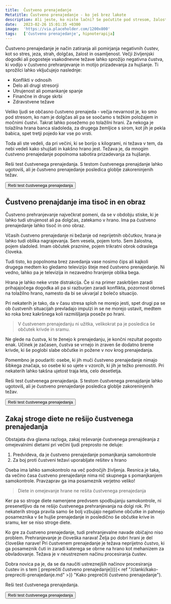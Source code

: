 ```yaml
---
title:  Čustveno prenajedanje
Metatitle: Čustveno prenajedanje - ko ješ brez lakote
description: Ali jeste, ko niste lačni? Se počutite pod stresom, žalostni ali jezni? Morda imaš težave s čustvenim prenajedanjem. Preveri ali si ujet v čustveno prenajdanje
date:   2023-02-26 15:01:35 +0300
image:  'https://via.placeholder.com/1200x800'
tags:   ['čustveno prenajedanje', hipnoterapija]
---
```


Čustveno prenajedanje je način zatiranja ali pomirjanja negativnih čustev, kot so stres, jeza, strah, dolgčas, žalost in osamljenost. Večji življenjski dogodki ali pogosteje vsakodnevne težave lahko sprožijo negativna čustva, ki vodijo v čustveno prehranjevanje in motijo prizadevanja za hujšanje. Ti sprožilci lahko vključujejo naslednje:

- Konflikti v odnosih
- Delo ali drugi stresorji
- Utrujenost ali pomankanje spanje
- Finančne in druge skrbi
- Zdravstvene težave

Veliko ljudi se občasno čustveno prenajeda - večja nevarnost je, ko smo pod stresom, ko nam je dolgčas ali pa se soočamo s težkim položajem in močnimi čustvi. Takrat lahko posežemo po tolažilni hrani. Za nekoga je tolažilna hrana banca sladoleda, za drugega žemljice s sirom, kot jih je pekla babica, spet tretji pojedo kar vse po vrsti. 

Toda ali ste vedeli, da pri večini, ki se borijo s kilogrami, ni težava v tem, da nebi vedeli kako shujšati in kakšno hrano jest. Težava je, da mnogim čustveno prenajedanje popolnoma sabotira prizadevanja za hujšanje.

<div class="article_button">
<p>Reši test čustvenega prenajedanja. S testom čustvenega prenajdanje lahko ugotoviš, ali je čustveno prenajedanje posledica globlje zakoreninjenih težav.</p>
    <form class="form" action="https://preview.mailerlite.io/preview/14994/forms/81273345070335372" method="GET" target="_blank">
        <button class="button button--middle" type="submit">Reši test čustvenega prenajedanja<i class="ion ion-ios-paper-plane"></i></button>
    </form>
</div>


## Čustveno prenajdanje ima tisoč in en obraz


Čustveno prehranjevanje največkrat pomeni, da se v obdobju stiske, ki je lahko tudi utrujenost ali pa dolgčas, zatekamo v hrano. Ima pa čustveno prenajedanje lahko tisoč in ono obraz.


Včasih čustveno prenajedanje ni bežanje od neprijetnih občutkov, hrana je lahko tudi oblika nagrajevanja. Sem vesela, pojem torto. Sem žalostna, pojem sladoled. Imam občutek praznine, pojem trikratni obrok odraslega človeka.

Tudi tisto, ko popolnoma brez zavedanja vase nosimo čips ali kajkoli drugega medtem ko gledamo televizijo šteje med čustveno prenajedanje. Ni vedno, lahko pa je televizija in nezavedno hranjenje oblika bega.

Hrana je lahko neke vrste distrakcija. Če si na primer zaskrbljen zaradi prihajajočega dogodka ali pa si razburjen zaradi konflikta, pozornost obrneš na tolažilno hrano, namesto da bi se ukvarjal z bolečo situacijo.

Pri nekaterih je tako, da v času stresa sploh ne morejo jesti, spet drugi pa se ob čustvenih situacijah prevladajo impulzi in se ne morejo ustavit, medtem ko roka brez kakršnega koli razmišljanja poseže po hrani. 

> V čustvenem prenajedanju ni užitka, velikokrat pa je posledica še občutek krivde in sramu. 

Ne glede na čustva, ki te ženejo k prenajedanju, je končni rezultat pogosto enak. Učinek je začasen, čustva se vrnejo in zraven še dodatno breme krivde, ki še poglobi slabe občutke in požene v nov krog prenajedanja.


Pomembno je poudariti: osebe, ki jih muči čustveno prenajedanje nimajo šibkega značaja, so osebe ki so ujete v vzorcih, ki jih je težko premostiti. Pri nekaterih lahko takšna ujetost traja leta, celo desetletja.


<div class="article_button">
<p>Reši test čustvenega prenajedanja. S testom čustvenega prenajdanje lahko ugotoviš, ali je čustveno prenajedanje posledica globlje zakoreninjenih težav.</p>
    <form class="form" action="https://preview.mailerlite.io/preview/14994/forms/81273345070335372" method="GET" target="_blank">
        <button class="button button--middle" type="submit">Reši test čustvenega prenajedanja<i class="ion ion-ios-paper-plane"></i></button>
    </form>
</div>

## Zakaj stroge diete ne rešijo čustvenega prenajedanja

Obstajata dva glavna razloga, zakaj reševanje čustvenega prenajdeanja z omejevalnimi dietami pri večini ljudi preprosto ne deluje:

1. Predvideva, da je čustveno prenajedanje pomanjkanja samokontrole
2. Za boj proti čustveni težavi uporabljate rešitev s hrano

Oseba ima lahko samokontrolo na več področjih življenja. Resnica je taka, da večino časa čustveno prenajedanje nima nič skupnega s pomanjkanjem samokontrole. Pravzaprav ga ima posameznik verjetno veliko! 

> Diete in omejevanje hrane ne rešita čustvenega prenajedanja

Ker pa so stroge diete namenjene predvsem spodbujanju samokontrole, ni presenetljivo da ne rešijo čustvenega prehranjevanja na dolgi rok. Pri nekaterih stroga pravila samo še bolj vzbujajo negativne občutke in pahnejo posameznika v še hujše prenajedanje in posledično še občutke krive in sramu, ker se niso stroge diete.

Ko gre za čustveno prenajedanje, tudi prehranjevalne navade običajno niso problem. Prehranjevanje je človeška narava! Želja po dobri hrani je del človeške narave! Pri čustvenem prenajedanje je težava neprijetno čustvo, ki ga posameznik čuti in zaradi katerega se obrne na hrano kot mehanizem za obvladovanje. Težava je v neustreznem načinu procesiranja čustev.

Dobra novica pa je, da se da naučiti ustreznejših načinov procesiranja čustev in s tem [ preprečiti čustveno prenajedanje]({{< ref "/clanki/kako-prepreciti-prenajedanje.md" >}} "Kako preprečiti čustveno prenajedanje").


<div class="article_button"><p>Reši test čustvenega prenajedanja. </p>
    <form class="form" action="https://preview.mailerlite.io/preview/14994/forms/81273345070335372" method="GET" target="_blank">
        <button class="button button--middle" type="submit">Reši test čustvenega prenajedanja<i class="ion ion-ios-paper-plane"></i></button>
    </form>
</div>
